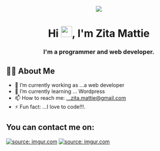 <p align="center">
<img src="https://i.imgur.com/xWraocw.png" />
 </p>

<h1 align="center">Hi <img src="https://raw.githubusercontent.com/MartinHeinz/MartinHeinz/master/wave.gif" width="30px">, I'm Zita Mattie</h1>
<h3 align="center">I'm a programmer and web developer.</h3>
</p>

## 🙋‍♂️ **About Me**
- 🔭 I’m currently working as ...a web developer
- 🌱 I’m currently learning ... Wordpress
- 📫 How to reach me: ...zita.mattie@gmail.com
- ⚡ Fun fact: ...I love to code!!!.

## **You can contact me on**:
<P align="left" stlyle="margin-left:20px">
<a href="https://imgur.com/90c54aR"><img "style="width:40px;"src="https://i.imgur.com/90c54aR.png" title="source: imgur.com" /></a>
<a href="https://imgur.com/Dldf474"><img "style="width:40px;"src="https://i.imgur.com/Dldf474.png" title="source: imgur.com" /></a>
 
 
</P>
